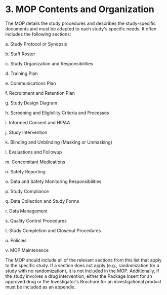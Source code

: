 # 3. MOP Contents and Organization

The MOP details the study procedures and describes the study-specific
documents and must be adapted to each study's specific needs. It often
includes the following sections:

a.  Study Protocol or Synopsis

b.  Staff Roster

c.  Study Organization and Responsibilities

d.  Training Plan

e.  Communications Plan

f.  Recruitment and Retention Plan

g.  Study Design Diagram

h.  Screening and Eligibility Criteria and Processes

i.  Informed Consent and HIPAA

j.  Study Intervention

k.  Blinding and Unblinding (Masking or Unmasking)

l.  Evaluations and Followup

m.  Concomitant Medications

n.  Safety Reporting

o.  Data and Safety Monitoring Responsibilities

p.  Study Compliance

q.  Data Collection and Study Forms

r.  Data Management

s.  Quality Control Procedures

t.  Study Completion and Closeout Procedures

u.  Policies

v.  MOP Maintenance

The MOP should include all of the relevant sections from this list that
apply to the specific study. If a section does not apply (e.g.,
randomization for a study with no randomization), it is not included in
the MOP. Additionally, if the study involves a drug intervention, either
the Package Insert for an approved drug or the Investigator's Brochure
for an investigational product must be included as an appendix.

